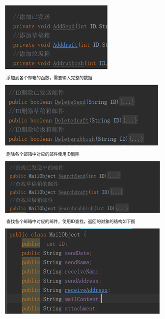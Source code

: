 ![添加邮件](ScreenShot\添加函数.png)

​					添加到各个邮箱的函数，需要输入完整的数据

![删除邮件](ScreenShot\删除函数.png)

​					删除各个邮箱中对应的邮件使用ID删除

![查找邮件](ScreenShot\查找邮件.png)

​					查找各个邮箱中对应的邮件，使用ID查找，返回的对象的结构如下图

![MailObiect对象结构](ScreenShot\邮件对象.png)